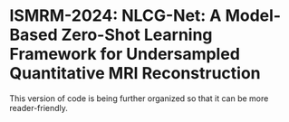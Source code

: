 # ISMRM-2024: NLCG-Net: A Model-Based Zero-Shot Learning Framework for Undersampled Quantitative MRI Reconstruction
This version of code is being further organized so that it can be more reader-friendly.
